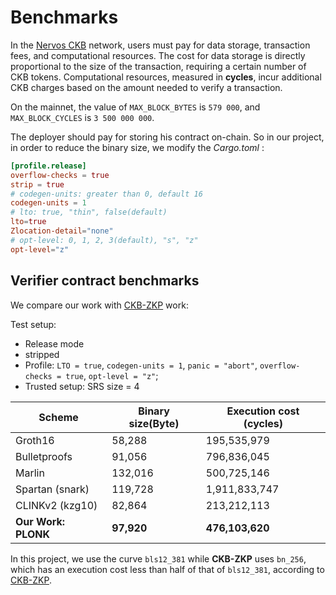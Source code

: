 # Benchmarks

In the [Nervos CKB](https://www.nervos.org/) network, users must pay for data storage, transaction fees, and computational resources. The cost for data storage is directly proportional to the size of the transaction, requiring a certain number of CKB tokens. Computational resources, measured in **cycles**, incur additional CKB charges based on the amount needed to verify a transaction.

On the mainnet, the value of `MAX_BLOCK_BYTES` is `579 000`, and `MAX_BLOCK_CYCLES` is `3 500 000 000`.

The deployer should pay for storing his contract on-chain. So in our project, in order to reduce the binary size, we modify the *Cargo.toml* :

```toml
[profile.release]  
overflow-checks = true  
strip = true  
# codegen-units: greater than 0, default 16
codegen-units = 1
# lto: true, "thin", false(default)
lto=true  
Zlocation-detail="none"
# opt-level: 0, 1, 2, 3(default), "s", "z"
opt-level="z"
```

## Verifier contract benchmarks

We compare our work with [CKB-ZKP](https://github.com/sec-bit/ckb-zkp) work:

Test setup:
- Release mode
- stripped
- Profile: `LTO = true`, `codegen-units = 1`, `panic = "abort"`, `overflow-checks = true`, `opt-level = "z"`;
- Trusted setup: SRS size = 4

| Scheme              | Binary size(Byte) | Execution cost (cycles) |
| ------------------- | ----------------- | ----------------------- |
| Groth16             | 58,288            | 195,535,979             |
| Bulletproofs        | 91,056            | 796,836,045             |
| Marlin              | 132,016           | 500,725,146             |
| Spartan (snark)     | 119,728           | 1,911,833,747           |
| CLINKv2 (kzg10)     | 82,864            | 213,212,113             |
| **Our Work: PLONK** | **97,920**            | **476,103,620**             |

In this project, we use the curve `bls12_381` while **CKB-ZKP** uses `bn_256`, which has an execution cost less than half of that of `bls12_381`, according to [CKB-ZKP](https://github.com/sec-bit/ckb-zkp/blob/master/README.md#curve-benchmark).

